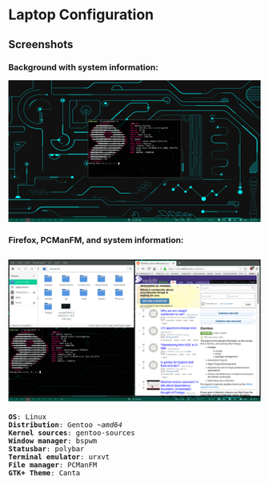 # Laptop Configuration
## Screenshots
### Background with system information:  
![background and system information](https://github.com/Trademark97/docs/raw/master/laptop-desktop-and-system-info.png)
### Firefox, PCManFM, and system information:
![web browser, file manager, and system information](https://github.com/Trademark97/docs/raw/master/laptop-browser-pcmanfm-and-system-info.png)
---
<pre>
<b>OS</b>: Linux
<b>Distribution</b>: Gentoo <i>~amd64</i>
<b>Kernel sources</b>: gentoo-sources
<b>Window manager</b>: bspwm
<b>Statusbar</b>: polybar
<b>Terminal emulator</b>: urxvt
<b>File manager</b>: PCManFM
<b>GTK+ Theme</b>: Canta
</pre>
